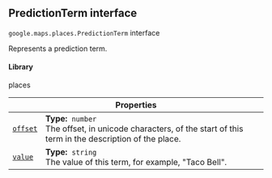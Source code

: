 
<h2 id="PredictionTerm">PredictionTerm interface</h2>
<p>
<code><span itemprop="path">google.maps.places</span>.<span itemprop="name">PredictionTerm</span></code>
interface
</p>
<p>Represents a prediction term.</p>
<h4>Library</h4>
<p>places</p>
<div class="devsite-table-wrapper"><table class="properties responsive" summary="interface PredictionTerm - Properties">
<thead>
<tr><th colspan="2">Properties</th>
</tr></thead>
<tbody>
<tr id="PredictionTerm.offset">
<td itemprop="property"><code><a class="secret-link" href="#PredictionTerm.offset"><span>offset</span></a></code></td>
<td><div><strong>Type:</strong>&nbsp; <code>number</code></div>
<div class="desc">The offset, in unicode characters, of the start of this term in the description of the place.</div></td>
</tr>
<tr id="PredictionTerm.value">
<td itemprop="property"><code><a class="secret-link" href="#PredictionTerm.value"><span>value</span></a></code></td>
<td><div><strong>Type:</strong>&nbsp; <code>string</code></div>
<div class="desc">The value of this term, for example, "Taco Bell".</div></td>
</tr>
</tbody>
</table></div>
<script src="replace_links.js"></script>
